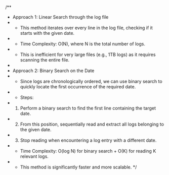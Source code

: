 /**
 * Approach 1: Linear Search through the log file
 * - This method iterates over every line in the log file, checking if it starts with the given date.
 * - Time Complexity: O(N), where N is the total number of logs.
 * - This is inefficient for very large files (e.g., 1TB logs) as it requires scanning the entire file.
 *
 * Approach 2: Binary Search on the Date
 * - Since logs are chronologically ordered, we can use binary search to quickly locate the first occurrence of the required date.
 * - Steps:
 *   1. Perform a binary search to find the first line containing the target date.
 *   2. From this position, sequentially read and extract all logs belonging to the given date.
 *   3. Stop reading when encountering a log entry with a different date.
 * - Time Complexity: O(log N) for binary search + O(K) for reading K relevant logs.
 * - This method is significantly faster and more scalable.
 */